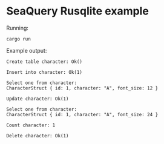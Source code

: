 # SeaQuery Rusqlite example

Running:
```sh
cargo run
```

Example output:
```
Create table character: Ok()

Insert into character: Ok(1)

Select one from character:
CharacterStruct { id: 1, character: "A", font_size: 12 }

Update character: Ok(1)

Select one from character:
CharacterStruct { id: 1, character: "A", font_size: 24 }

Count character: 1

Delete character: Ok(1)
```